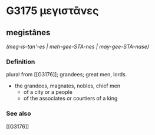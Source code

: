 # G3175 μεγιστᾶνες

## megistânes

_(meg-is-tan'-es | meh-gee-STA-nes | may-gee-STA-nase)_

### Definition

plural from [[G3176]]; grandees; great men, lords.

- the grandees, magnates, nobles, chief men
  - of a city or a people
  - of the associates or courtiers of a king

### See also

[[G3176]]

